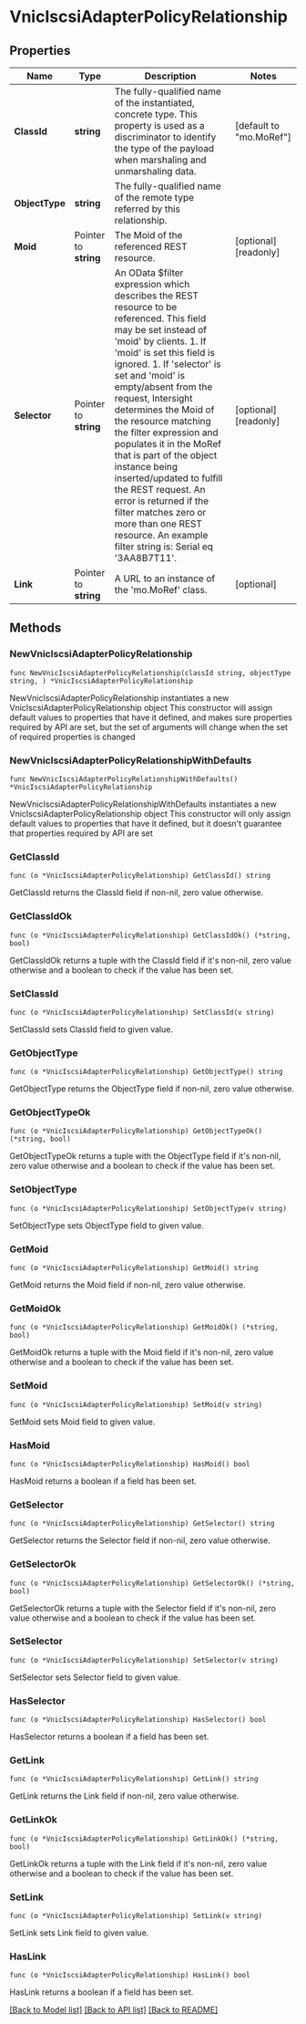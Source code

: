 # VnicIscsiAdapterPolicyRelationship

## Properties

Name | Type | Description | Notes
------------ | ------------- | ------------- | -------------
**ClassId** | **string** | The fully-qualified name of the instantiated, concrete type. This property is used as a discriminator to identify the type of the payload when marshaling and unmarshaling data. | [default to "mo.MoRef"]
**ObjectType** | **string** | The fully-qualified name of the remote type referred by this relationship. | 
**Moid** | Pointer to **string** | The Moid of the referenced REST resource. | [optional] [readonly] 
**Selector** | Pointer to **string** | An OData $filter expression which describes the REST resource to be referenced. This field may be set instead of &#39;moid&#39; by clients. 1. If &#39;moid&#39; is set this field is ignored. 1. If &#39;selector&#39; is set and &#39;moid&#39; is empty/absent from the request, Intersight determines the Moid of the resource matching the filter expression and populates it in the MoRef that is part of the object instance being inserted/updated to fulfill the REST request. An error is returned if the filter matches zero or more than one REST resource. An example filter string is: Serial eq &#39;3AA8B7T11&#39;. | [optional] [readonly] 
**Link** | Pointer to **string** | A URL to an instance of the &#39;mo.MoRef&#39; class. | [optional] 

## Methods

### NewVnicIscsiAdapterPolicyRelationship

`func NewVnicIscsiAdapterPolicyRelationship(classId string, objectType string, ) *VnicIscsiAdapterPolicyRelationship`

NewVnicIscsiAdapterPolicyRelationship instantiates a new VnicIscsiAdapterPolicyRelationship object
This constructor will assign default values to properties that have it defined,
and makes sure properties required by API are set, but the set of arguments
will change when the set of required properties is changed

### NewVnicIscsiAdapterPolicyRelationshipWithDefaults

`func NewVnicIscsiAdapterPolicyRelationshipWithDefaults() *VnicIscsiAdapterPolicyRelationship`

NewVnicIscsiAdapterPolicyRelationshipWithDefaults instantiates a new VnicIscsiAdapterPolicyRelationship object
This constructor will only assign default values to properties that have it defined,
but it doesn't guarantee that properties required by API are set

### GetClassId

`func (o *VnicIscsiAdapterPolicyRelationship) GetClassId() string`

GetClassId returns the ClassId field if non-nil, zero value otherwise.

### GetClassIdOk

`func (o *VnicIscsiAdapterPolicyRelationship) GetClassIdOk() (*string, bool)`

GetClassIdOk returns a tuple with the ClassId field if it's non-nil, zero value otherwise
and a boolean to check if the value has been set.

### SetClassId

`func (o *VnicIscsiAdapterPolicyRelationship) SetClassId(v string)`

SetClassId sets ClassId field to given value.


### GetObjectType

`func (o *VnicIscsiAdapterPolicyRelationship) GetObjectType() string`

GetObjectType returns the ObjectType field if non-nil, zero value otherwise.

### GetObjectTypeOk

`func (o *VnicIscsiAdapterPolicyRelationship) GetObjectTypeOk() (*string, bool)`

GetObjectTypeOk returns a tuple with the ObjectType field if it's non-nil, zero value otherwise
and a boolean to check if the value has been set.

### SetObjectType

`func (o *VnicIscsiAdapterPolicyRelationship) SetObjectType(v string)`

SetObjectType sets ObjectType field to given value.


### GetMoid

`func (o *VnicIscsiAdapterPolicyRelationship) GetMoid() string`

GetMoid returns the Moid field if non-nil, zero value otherwise.

### GetMoidOk

`func (o *VnicIscsiAdapterPolicyRelationship) GetMoidOk() (*string, bool)`

GetMoidOk returns a tuple with the Moid field if it's non-nil, zero value otherwise
and a boolean to check if the value has been set.

### SetMoid

`func (o *VnicIscsiAdapterPolicyRelationship) SetMoid(v string)`

SetMoid sets Moid field to given value.

### HasMoid

`func (o *VnicIscsiAdapterPolicyRelationship) HasMoid() bool`

HasMoid returns a boolean if a field has been set.

### GetSelector

`func (o *VnicIscsiAdapterPolicyRelationship) GetSelector() string`

GetSelector returns the Selector field if non-nil, zero value otherwise.

### GetSelectorOk

`func (o *VnicIscsiAdapterPolicyRelationship) GetSelectorOk() (*string, bool)`

GetSelectorOk returns a tuple with the Selector field if it's non-nil, zero value otherwise
and a boolean to check if the value has been set.

### SetSelector

`func (o *VnicIscsiAdapterPolicyRelationship) SetSelector(v string)`

SetSelector sets Selector field to given value.

### HasSelector

`func (o *VnicIscsiAdapterPolicyRelationship) HasSelector() bool`

HasSelector returns a boolean if a field has been set.

### GetLink

`func (o *VnicIscsiAdapterPolicyRelationship) GetLink() string`

GetLink returns the Link field if non-nil, zero value otherwise.

### GetLinkOk

`func (o *VnicIscsiAdapterPolicyRelationship) GetLinkOk() (*string, bool)`

GetLinkOk returns a tuple with the Link field if it's non-nil, zero value otherwise
and a boolean to check if the value has been set.

### SetLink

`func (o *VnicIscsiAdapterPolicyRelationship) SetLink(v string)`

SetLink sets Link field to given value.

### HasLink

`func (o *VnicIscsiAdapterPolicyRelationship) HasLink() bool`

HasLink returns a boolean if a field has been set.


[[Back to Model list]](../README.md#documentation-for-models) [[Back to API list]](../README.md#documentation-for-api-endpoints) [[Back to README]](../README.md)


